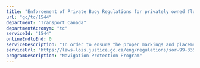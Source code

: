 ```yaml
---
title: "Enforcement of Private Buoy Regulations for privately owned floating information markers under the Canada Shipping Act, 2001."
url: "gc/tc/1544"
department: "Transport Canada"
departmentAcronym: "tc"
serviceId: "1544"
onlineEndtoEnd: 0
serviceDescription: "In order to ensure the proper markings and placement of private buoys, Transport Canada may order modifications for safety or visibility of any buoy in Canadian waters and/or its removal."
serviceUrl: "https://laws-lois.justice.gc.ca/eng/regulations/sor-99-335/page-1.html"
programDescription: "Navigation Protection Program"
---
```

